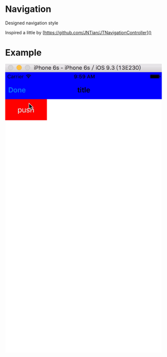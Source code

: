 # Navigation
Designed navigation style

Inspired a little by [https://github.com/JNTian/JTNavigationController]()

# Example
![](https://raw.githubusercontent.com/Moonsownner/Navigation/master/demo.gif)






